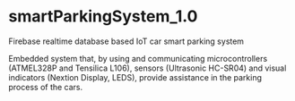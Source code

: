 # smartParkingSystem_1.0
Firebase realtime database based IoT car smart parking system

Embedded system that, by using and communicating microcontrollers (ATMEL328P and Tensilica L106),
sensors (Ultrasonic HC-SR04) and visual indicators (Nextion Display, LEDS), provide assistance in
the parking process of the cars.
